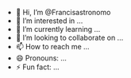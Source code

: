 - 👋 Hi, I’m @Francisastronomo
- 👀 I’m interested in ...
- 🌱 I’m currently learning ...
- 💞️ I’m looking to collaborate on ...
- 📫 How to reach me ...
- 😄 Pronouns: ...
- ⚡ Fun fact: ...

<!---
Francisastronomo/Francisastronomo is a ✨ special ✨ repository because its `README.md` (this file) appears on your GitHub profile.
You can click the Preview link to take a look at your changes.
--->

